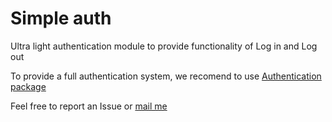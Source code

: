 # Simple auth
Ultra light authentication module to provide functionality of Log in and Log out

To provide a full authentication system, we recomend to use [Authentication package](http://git.contraslash.com/ma0/authentication-django)

Feel free to report an Issue or [mail me](mailto:ma0@contraslash.com) 
